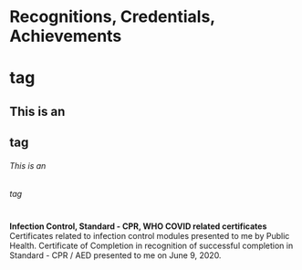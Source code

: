# Recognitions, Credentials, Achievements <h1> tag
## This is an <h2> tag
###### This is an <h6> tag
  
  # 


**Infection Control, Standard - CPR, WHO COVID related certificates**
Certificates related to infection control modules presented to me by Public Health.
Certificate of Completion in recognition of successful completion in Standard - CPR / AED presented to me on June 9, 2020.
